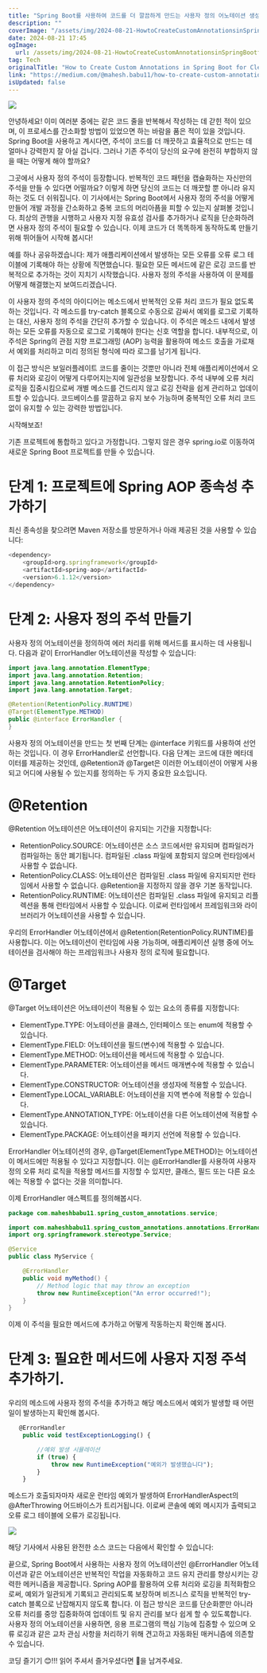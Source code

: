 ```yaml
---
title: "Spring Boot를 사용하여 코드를 더 깔끔하게 만드는 사용자 정의 어노테이션 생성 방법"
description: ""
coverImage: "/assets/img/2024-08-21-HowtoCreateCustomAnnotationsinSpringBootforCleanerCode_0.png"
date: 2024-08-21 17:45
ogImage: 
  url: /assets/img/2024-08-21-HowtoCreateCustomAnnotationsinSpringBootforCleanerCode_0.png
tag: Tech
originalTitle: "How to Create Custom Annotations in Spring Boot for Cleaner Code"
link: "https://medium.com/@mahesh.babu11/how-to-create-custom-annotations-in-spring-boot-for-cleaner-code-5067f969d5ba"
isUpdated: false
---
```



<img src="/assets/img/2024-08-21-HowtoCreateCustomAnnotationsinSpringBootforCleanerCode_0.png" />

안녕하세요! 이미 여러분 중에는 같은 코드 줄을 반복해서 작성하는 데 갇힌 적이 있으며, 이 프로세스를 간소화할 방법이 있었으면 하는 바람을 품은 적이 있을 것입니다. Spring Boot을 사용하고 계시다면, 주석이 코드를 더 깨끗하고 효율적으로 만드는 데 얼마나 강력한지 잘 아실 겁니다. 그러나 기존 주석이 당신의 요구에 완전히 부합하지 않을 때는 어떻게 해야 할까요?

그곳에서 사용자 정의 주석이 등장합니다. 반복적인 코드 패턴을 캡슐화하는 자신만의 주석을 만들 수 있다면 어떨까요? 이렇게 하면 당신의 코드는 더 깨끗할 뿐 아니라 유지하는 것도 더 쉬워집니다. 이 기사에서는 Spring Boot에서 사용자 정의 주석을 어떻게 만들어 개발 과정을 간소화하고 중복 코드의 머리아픔을 피할 수 있는지 살펴볼 것입니다. 최상의 관행을 시행하고 사용자 지정 유효성 검사를 추가하거나 로직을 단순화하려면 사용자 정의 주석이 필요할 수 있습니다. 이제 코드가 더 똑똑하게 동작하도록 만들기 위해 뛰어들어 시작해 봅시다!

예를 하나 공유하겠습니다: 제가 애플리케이션에서 발생하는 모든 오류를 오류 로그 테이블에 기록해야 하는 상황에 직면했습니다. 필요한 모든 메서드에 같은 로깅 코드를 반복적으로 추가하는 것이 지치기 시작했습니다. 사용자 정의 주석을 사용하여 이 문제를 어떻게 해결했는지 보여드리겠습니다.

<div class="content-ad"></div>

이 사용자 정의 주석의 아이디어는 메소드에서 반복적인 오류 처리 코드가 필요 없도록 하는 것입니다. 각 메소드를 try-catch 블록으로 수동으로 감싸서 예외를 로그로 기록하는 대신, 사용자 정의 주석을 간단히 추가할 수 있습니다. 이 주석은 메소드 내에서 발생하는 모든 오류를 자동으로 로그로 기록해야 한다는 신호 역할을 합니다. 내부적으로, 이 주석은 Spring의 관점 지향 프로그래밍 (AOP) 능력을 활용하여 메소드 호출을 가로채서 예외를 처리하고 미리 정의된 형식에 따라 로그를 남기게 됩니다.

이 접근 방식은 보일러플레이트 코드를 줄이는 것뿐만 아니라 전체 애플리케이션에서 오류 처리와 로깅이 어떻게 다루어지는지에 일관성을 보장합니다. 주석 내부에 오류 처리 로직을 집중시킴으로써 개별 메소드를 건드리지 않고 로깅 전략을 쉽게 관리하고 업데이트할 수 있습니다. 코드베이스를 깔끔하고 유지 보수 가능하며 중복적인 오류 처리 코드 없이 유지할 수 있는 강력한 방법입니다.

시작해보죠!

기존 프로젝트에 통합하고 있다고 가정합니다. 그렇지 않은 경우 spring.io로 이동하여 새로운 Spring Boot 프로젝트를 만들 수 있습니다.

<div class="content-ad"></div>

# 단계 1: 프로젝트에 Spring AOP 종속성 추가하기

최신 종속성을 찾으려면 Maven 저장소를 방문하거나 아래 제공된 것을 사용할 수 있습니다:

```js
<dependency>
    <groupId>org.springframework</groupId>
    <artifactId>spring-aop</artifactId>
    <version>6.1.12</version>
</dependency>
```

# 단계 2: 사용자 정의 주석 만들기

<div class="content-ad"></div>

사용자 정의 어노테이션을 정의하여 에러 처리를 위해 메서드를 표시하는 데 사용됩니다. 다음과 같이 ErrorHandler 어노테이션을 작성할 수 있습니다:

```java
import java.lang.annotation.ElementType;
import java.lang.annotation.Retention;
import java.lang.annotation.RetentionPolicy;
import java.lang.annotation.Target;

@Retention(RetentionPolicy.RUNTIME)
@Target(ElementType.METHOD)
public @interface ErrorHandler {
}
```

사용자 정의 어노테이션을 만드는 첫 번째 단계는 @interface 키워드를 사용하여 선언하는 것입니다. 이 경우 ErrorHandler로 선언합니다. 다음 단계는 코드에 대한 메타데이터를 제공하는 것인데, @Retention과 @Target은 이러한 어노테이션이 어떻게 사용되고 어디에 사용될 수 있는지를 정의하는 두 가지 중요한 요소입니다.

# @Retention

<div class="content-ad"></div>

@Retention 어노테이션은 어노테이션이 유지되는 기간을 지정합니다:

- RetentionPolicy.SOURCE: 어노테이션은 소스 코드에서만 유지되며 컴파일러가 컴파일하는 동안 폐기됩니다. 컴파일된 .class 파일에 포함되지 않으며 런타임에서 사용할 수 없습니다.
- RetentionPolicy.CLASS: 어노테이션은 컴파일된 .class 파일에 유지되지만 런타임에서 사용할 수 없습니다. @Retention을 지정하지 않을 경우 기본 동작입니다.
- RetentionPolicy.RUNTIME: 어노테이션은 컴파일된 .class 파일에 유지되고 리플렉션을 통해 런타임에서 사용할 수 있습니다. 이로써 런타임에서 프레임워크와 라이브러리가 어노테이션을 사용할 수 있습니다.

우리의 ErrorHandler 어노테이션에서 @Retention(RetentionPolicy.RUNTIME)를 사용합니다. 이는 어노테이션이 런타임에 사용 가능하며, 애플리케이션 실행 중에 어노테이션을 검사해야 하는 프레임워크나 사용자 정의 로직에 필요합니다.

# @Target

<div class="content-ad"></div>

@Target 어노테이션은 어노테이션이 적용될 수 있는 요소의 종류를 지정합니다:

- ElementType.TYPE: 어노테이션을 클래스, 인터페이스 또는 enum에 적용할 수 있습니다.
- ElementType.FIELD: 어노테이션을 필드(변수)에 적용할 수 있습니다.
- ElementType.METHOD: 어노테이션을 메서드에 적용할 수 있습니다.
- ElementType.PARAMETER: 어노테이션을 메서드 매개변수에 적용할 수 있습니다.
- ElementType.CONSTRUCTOR: 어노테이션을 생성자에 적용할 수 있습니다.
- ElementType.LOCAL_VARIABLE: 어노테이션을 지역 변수에 적용할 수 있습니다.
- ElementType.ANNOTATION_TYPE: 어노테이션을 다른 어노테이션에 적용할 수 있습니다.
- ElementType.PACKAGE: 어노테이션을 패키지 선언에 적용할 수 있습니다.

ErrorHandler 어노테이션의 경우, @Target(ElementType.METHOD)는 어노테이션이 메서드에만 적용될 수 있다고 지정합니다. 이는 @ErrorHandler를 사용하여 사용자 정의 오류 처리 로직을 적용할 메서드를 지정할 수 있지만, 클래스, 필드 또는 다른 요소에는 적용할 수 없다는 것을 의미합니다.

이제 ErrorHandler 애스펙트를 정의해봅시다.

<div class="content-ad"></div>

```java
package com.maheshbabu11.spring_custom_annotations.service;

import com.maheshbabu11.spring_custom_annotations.annotations.ErrorHandler;
import org.springframework.stereotype.Service;

@Service
public class MyService {

    @ErrorHandler
    public void myMethod() {
        // Method logic that may throw an exception
        throw new RuntimeException("An error occurred!");
    }
}
``` 

이제 이 주석을 필요한 메서드에 추가하고 어떻게 작동하는지 확인해 봅시다.

# 단계 3: 필요한 메서드에 사용자 지정 주석 추가하기.

<div class="content-ad"></div>

우리의 메소드에 사용자 정의 주석을 추가하고 해당 메소드에서 예외가 발생할 때 어떤 일이 발생하는지 확인해 봅시다.

```js
   @ErrorHandler
    public void testExceptionLogging() {

        //예외 발생 시뮬레이션
        if (true) {
            throw new RuntimeException("예외가 발생했습니다");
        }
    }
```

메소드가 호출되자마자 새로운 런타임 예외가 발생하여 ErrorHandlerAspect의 @AfterThrowing 어드바이스가 트리거됩니다. 이로써 콘솔에 예외 메시지가 출력되고 오류 로그 테이블에 오류가 로깅됩니다.

<img src="/assets/img/2024-08-21-HowtoCreateCustomAnnotationsinSpringBootforCleanerCode_1.png" />

<div class="content-ad"></div>

해당 기사에서 사용된 완전한 소스 코드는 다음에서 확인할 수 있습니다:

끝으로, Spring Boot에서 사용하는 사용자 정의 어노테이션인 @ErrorHandler 어노테이션과 같은 어노테이션은 반복적인 작업을 자동화하고 코드 유지 관리를 향상시키는 강력한 메커니즘을 제공합니다. Spring AOP를 활용하여 오류 처리와 로깅을 최적화함으로써, 예외가 일관되게 기록되고 관리되도록 보장하며 비즈니스 로직을 반복적인 try-catch 블록으로 난잡해지지 않도록 합니다. 이 접근 방식은 코드를 단순화뿐만 아니라 오류 처리를 중앙 집중화하여 업데이트 및 유지 관리를 보다 쉽게 할 수 있도록합니다. 사용자 정의 어노테이션을 사용하면, 응용 프로그램의 핵심 기능에 집중할 수 있으며 오류 로깅과 같은 교차 관심 사항을 처리하기 위해 견고하고 자동화된 매커니즘에 의존할 수 있습니다.

코딩 즐기기 😊!!! 읽어 주셔서 즐거우셨다면 👏을 남겨주세요.